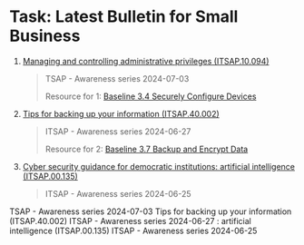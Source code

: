 # Task: Latest Bulletin for Small Business

1. [Managing and controlling administrative privileges (ITSAP.10.094)](https://www.cyber.gc.ca/en/guidance/managing-and-controlling-administrative-privileges-itsap10094)
   > TSAP - Awareness series	2024-07-03
   > 
   > Resource for 1: [Baseline 3.4 Securely Configure Devices](https://www.cyber.gc.ca/en/guidance/baseline-cyber-security-controls-small-and-medium-organizations)
2. [Tips for backing up your information (ITSAP.40.002)](https://www.cyber.gc.ca/en/guidance/tips-backing-your-information-itsap40002)
   > ITSAP - Awareness series	2024-06-27
   >
   > Resource for 2: [Baseline 3.7 Backup and Encrypt Data](https://www.cyber.gc.ca/en/guidance/baseline-cyber-security-controls-small-and-medium-organizations)
   >
3. [Cyber security guidance for democratic institutions: artificial intelligence (ITSAP.00.135)](https://www.cyber.gc.ca/en/guidance/cyber-security-guidance-democratic-institutions-artificial-intelligence-itsap00135)
   > ITSAP - Awareness series	2024-06-25
   >
   > 
TSAP - Awareness series	2024-07-03
Tips for backing up your information (ITSAP.40.002)	ITSAP - Awareness series	2024-06-27
: artificial intelligence (ITSAP.00.135)	ITSAP - Awareness series	2024-06-25
   
